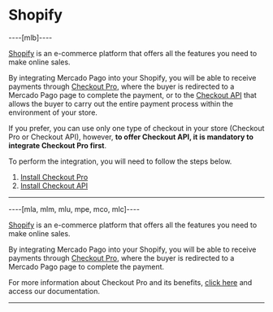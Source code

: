 # Shopify

----[mlb]----

[Shopify](https://www.shopify.com/?shpxid=76f6bf35-F67D-4311-0725-B4A8C1AC2254) is an e-commerce platform that offers all the features you need to make online sales.

By integrating Mercado Pago into your Shopify, you will be able to receive payments through [Checkout Pro](/developers/en/docs/shopify/checkout-pro), where the buyer is redirected to a Mercado Pago page to complete the payment, or to the [Checkout API](/developers/en/docs/shopify/checkout-api) that allows the buyer to carry out the entire payment process within the environment of your store.

If you prefer, you can use only one type of checkout in your store (Checkout Pro or Checkout API), however, **to offer Checkout API, it is mandatory to integrate Checkout Pro first**.

To perform the integration, you will need to follow the steps below.

1. [Install Checkout Pro](/developers/en/docs/shopify/checkout-pro/installation)
2. [Install Checkout API](/developers/en/docs/shopify/checkout-api/installation)

------------

----[mla, mlm, mlu, mpe, mco, mlc]----

[Shopify](https://www.shopify.com/?shpxid=76f6bf35-F67D-4311-0725-B4A8C1AC2254) is an e-commerce platform that offers all the features you need to make online sales.

By integrating Mercado Pago into your Shopify, you will be able to receive payments through [Checkout Pro](/developers/en/guides/checkout-pro/landing), where the buyer is redirected to a Mercado Pago page to complete the payment.

For more information about Checkout Pro and its benefits, [click here](/developers/en/guides/checkout-pro/landing) and access our documentation.

------------